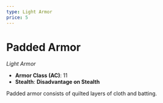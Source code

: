 ```yaml
---
type: Light Armor
price: 5
---
```

# Padded Armor

*Light Armor*

- **Armor Class (AC)**: 11
- **Stealth**: **Disadvantage on Stealth**


Padded armor consists of quilted layers of cloth and batting.